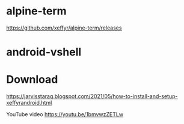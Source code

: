 # alpine-term
https://github.com/xeffyr/alpine-term/releases

# android-vshell


# Download

https://jarvisstaraq.blogspot.com/2021/05/how-to-install-and-setup-xeffyrandroid.html


YouTube video
https://youtu.be/1bmvwzZETLw
